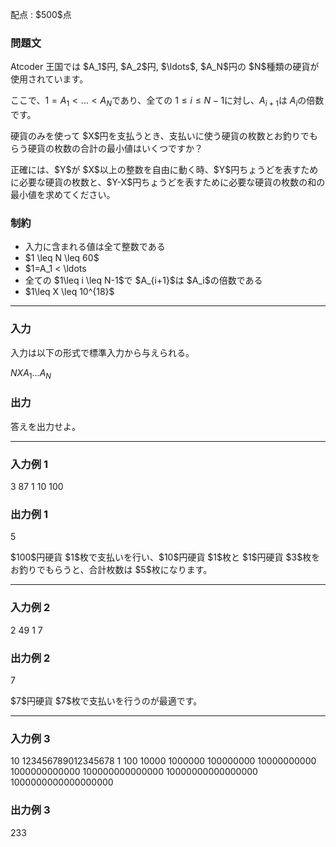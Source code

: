 
<div>

<span>

<span>

<p>
配点 : $500$点
</p>

<div>

<section>

### **問題文**

<p>
Atcoder 王国では $A_1$円, $A_2$円, $\ldots$, $A_N$円の $N$種類の硬貨が使用されています。

ここで、$1=A_1 < \ldots < A_N$であり、全ての $1\leq i \leq N-1$に対し、$A_{i+1}$は $A_i$の倍数です。
</p>

<p>
硬貨のみを使って $X$円を支払うとき、支払いに使う硬貨の枚数とお釣りでもらう硬貨の枚数の合計の最小値はいくつですか？
</p>

<p>
正確には、$Y$が $X$以上の整数を自由に動く時、$Y$円ちょうどを表すために必要な硬貨の枚数と、$Y-X$円ちょうどを表すために必要な硬貨の枚数の和の最小値を求めてください。
</p>

</section>

</div>

<div>

<section>

### **制約**

<ul>

<li>
入力に含まれる値は全て整数である
</li>

<li>
$1 \leq N \leq 60$
</li>

<li>
$1=A_1 < \ldots <A_N \leq 10^{18}$
</li>

<li>
全ての $1\leq i \leq N-1$で $A_{i+1}$は $A_i$の倍数である
</li>

<li>
$1\leq X \leq 10^{18}$
</li>

</ul>

</section>

</div>

---

<div>

<div>

<section>

### **入力**

<p>
入力は以下の形式で標準入力から与えられる。
</p>

<div>

$N$$X$$A_1$$\ldots$$A_N$
</div>

</section>

</div>

<div>

<section>

### **出力**

<p>
答えを出力せよ。  
</p>

</section>

</div>

</div>

---

<div>

<section>

### **入力例 1**

<div>

3 87
1 10 100

</div>

</section>

</div>

<div>

<section>

### **出力例 1**

<div>

5

</div>

<p>
$100$円硬貨 $1$枚で支払いを行い、$10$円硬貨 $1$枚と $1$円硬貨 $3$枚をお釣りでもらうと、合計枚数は $5$枚になります。
</p>

</section>

</div>

---

<div>

<section>

### **入力例 2**

<div>

2 49
1 7

</div>

</section>

</div>

<div>

<section>

### **出力例 2**

<div>

7

</div>

<p>
$7$円硬貨 $7$枚で支払いを行うのが最適です。
</p>

</section>

</div>

---

<div>

<section>

### **入力例 3**

<div>

10 123456789012345678
1 100 10000 1000000 100000000 10000000000 1000000000000 100000000000000 10000000000000000 1000000000000000000

</div>

</section>

</div>

<div>

<section>

### **出力例 3**

<div>

233

</div>

</section>

</div>

</span>

</span>

</div>
